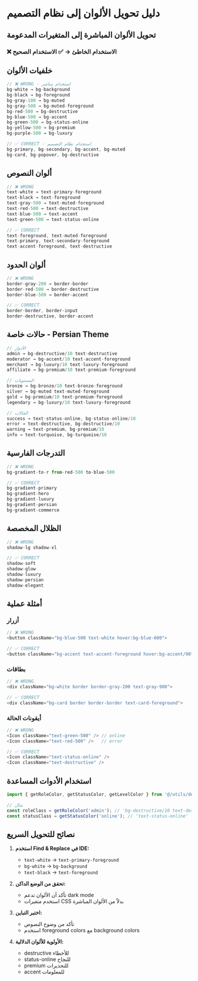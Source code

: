 # دليل تحويل الألوان إلى نظام التصميم

## تحويل الألوان المباشرة إلى المتغيرات المدعومة

### ❌ الاستخدام الخاطئ → ✅ الاستخدام الصحيح

## خلفيات الألوان
```typescript
// ❌ WRONG - استخدام مباشر
bg-white → bg-background
bg-black → bg-foreground
bg-gray-100 → bg-muted
bg-gray-500 → bg-muted-foreground
bg-red-500 → bg-destructive
bg-blue-500 → bg-accent
bg-green-500 → bg-status-online
bg-yellow-500 → bg-premium
bg-purple-500 → bg-luxury

// ✅ CORRECT - استخدام نظام التصميم
bg-primary, bg-secondary, bg-accent, bg-muted
bg-card, bg-popover, bg-destructive
```

## ألوان النصوص
```typescript
// ❌ WRONG
text-white → text-primary-foreground
text-black → text-foreground
text-gray-500 → text-muted-foreground
text-red-500 → text-destructive
text-blue-500 → text-accent
text-green-500 → text-status-online

// ✅ CORRECT
text-foreground, text-muted-foreground
text-primary, text-secondary-foreground
text-accent-foreground, text-destructive
```

## ألوان الحدود
```typescript
// ❌ WRONG
border-gray-200 → border-border
border-red-500 → border-destructive
border-blue-500 → border-accent

// ✅ CORRECT  
border-border, border-input
border-destructive, border-accent
```

## حالات خاصة - Persian Theme
```typescript
// الأدوار
admin → bg-destructive/10 text-destructive
moderator → bg-accent/10 text-accent-foreground  
merchant → bg-luxury/10 text-luxury-foreground
affiliate → bg-premium/10 text-premium-foreground

// المستويات
bronze → bg-bronze/10 text-bronze-foreground
silver → bg-muted text-muted-foreground
gold → bg-premium/10 text-premium-foreground
legendary → bg-luxury/10 text-luxury-foreground

// الحالات
success → text-status-online, bg-status-online/10
error → text-destructive, bg-destructive/10
warning → text-premium, bg-premium/10
info → text-turquoise, bg-turquoise/10
```

## التدرجات الفارسية
```typescript
// ❌ WRONG
bg-gradient-to-r from-red-500 to-blue-500

// ✅ CORRECT
bg-gradient-primary
bg-gradient-hero
bg-gradient-luxury
bg-gradient-persian
bg-gradient-commerce
```

## الظلال المخصصة
```typescript
// ❌ WRONG
shadow-lg shadow-xl

// ✅ CORRECT
shadow-soft
shadow-glow
shadow-luxury
shadow-persian
shadow-elegant
```

## أمثلة عملية

### أزرار
```typescript
// ❌ WRONG
<button className="bg-blue-500 text-white hover:bg-blue-600">

// ✅ CORRECT
<button className="bg-accent text-accent-foreground hover:bg-accent/90">
```

### بطاقات
```typescript
// ❌ WRONG
<div className="bg-white border border-gray-200 text-gray-900">

// ✅ CORRECT  
<div className="bg-card border border-border text-card-foreground">
```

### أيقونات الحالة
```typescript
// ❌ WRONG
<Icon className="text-green-500" /> // online
<Icon className="text-red-500" />   // error

// ✅ CORRECT
<Icon className="text-status-online" />
<Icon className="text-destructive" />
```

## استخدام الأدوات المساعدة
```typescript
import { getRoleColor, getStatusColor, getLevelColor } from '@/utils/designSystem';

// مثال
const roleClass = getRoleColor('admin'); // 'bg-destructive/10 text-destructive'
const statusClass = getStatusColor('online'); // 'text-status-online'
```

## نصائح للتحويل السريع

1. **استخدم Find & Replace في IDE:**
   - `text-white` → `text-primary-foreground`
   - `bg-white` → `bg-background`
   - `text-black` → `text-foreground`

2. **تحقق من الوضع الداكن:**
   - تأكد أن الألوان تدعم dark mode
   - استخدم متغيرات CSS بدلاً من الألوان المباشرة

3. **اختبر التباين:**
   - تأكد من وضوح النصوص
   - استخدم foreground colors مع background colors

4. **الأولوية للألوان الدلالية:**
   - destructive للأخطاء
   - status-online للنجاح
   - premium للتحذيرات
   - accent للمعلومات